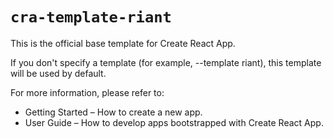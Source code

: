 # `cra-template-riant`

This is the official base template for Create React App.

If you don't specify a template (for example, --template riant), this template will be used by default.

For more information, please refer to:

* Getting Started – How to create a new app.
* User Guide – How to develop apps bootstrapped with Create React App.